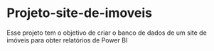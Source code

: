 # Projeto-site-de-imoveis
Esse projeto tem o objetivo de criar o banco de dados de um site de imóveis para obter relatórios de Power BI
